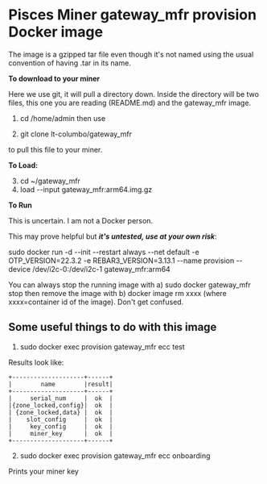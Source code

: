 # Pisces Miner gateway_mfr provision Docker image

The image is a gzipped tar file even though it's not named using the usual convention of having .tar in its name.

**To download to your miner**

Here we use git, it will pull a directory down. Inside the directory will be two files, this one you are reading (README.md) and the gateway_mfr image.

1. cd  /home/admin then use

2. git clone lt-columbo/gateway_mfr

to pull this file to your miner.

**To Load:**

3. cd  ~/gateway_mfr
4. load --input gateway_mfr:arm64.img.gz

**To Run**

This is uncertain. I am not a Docker person. 

This may prove helpful but **_it's untested, use at your own risk_**:

sudo docker run -d --init --restart always --net default -e OTP_VERSION=22.3.2 -e REBAR3_VERSION=3.13.1 --name provision --device /dev/i2c-0:/dev/i2c-1 gateway_mfr:arm64

You can always stop the running image with a) sudo docker gateway_mfr stop then remove the image with b) docker image rm xxxx (where xxxx=container id of the image). Don't get confused.

## Some useful things to do with this image

1. sudo docker exec provision gateway_mfr ecc test

Results look like:
```
+--------------------+------+
|        name        |result|
+--------------------+------+
|     serial_num     |  ok  |
|{zone_locked,config}|  ok  |
| {zone_locked,data} |  ok  |
|    slot_config     |  ok  |
|     key_config     |  ok  |
|     miner_key      |  ok  |
+--------------------+------+
```

2. sudo docker exec provision gateway_mfr ecc onboarding

Prints your miner key
